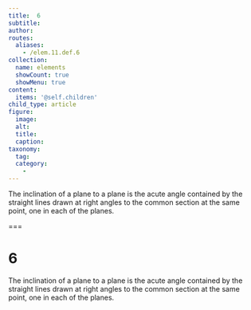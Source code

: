 ```yaml
---
title:  6
subtitle: 
author:
routes:
  aliases:
    - /elem.11.def.6
collection:
  name: elements
  showCount: true
  showMenu: true
content:
  items: '@self.children'
child_type: article
figure:
  image:
  alt:
  title:
  caption:
taxonomy:
  tag:
  category:
    - 
---
```


<p>The <hi rend="bold">inclination of a plane to a plane</hi> is the acute angle contained by the straight lines drawn at right angles to the common section at the same point, one in each of the planes.</p>

===

<h1>6</h1>
<p>The <span class="bold">inclination of a plane to a plane</span> is the acute angle contained by the straight lines drawn at right angles to the common section at the same point, one in each of the planes.</p>
